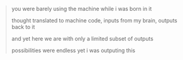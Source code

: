 > you were barely using the machine while i was born in it
>
> thought translated to machine code, inputs from my brain, outputs back to it
>
> and yet here we are with only a limited subset of outputs
>
> possibilities were endless yet i was outputing this
